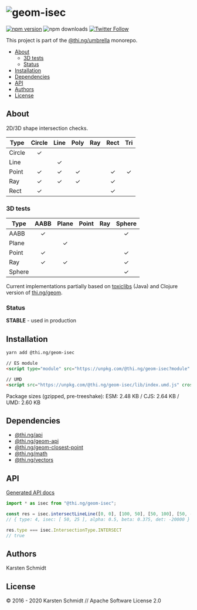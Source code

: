 <!-- This file is generated - DO NOT EDIT! -->

# ![geom-isec](https://media.thi.ng/umbrella/banners/thing-geom-isec.svg?78ca30b4)

[![npm version](https://img.shields.io/npm/v/@thi.ng/geom-isec.svg)](https://www.npmjs.com/package/@thi.ng/geom-isec)
![npm downloads](https://img.shields.io/npm/dm/@thi.ng/geom-isec.svg)
[![Twitter Follow](https://img.shields.io/twitter/follow/thing_umbrella.svg?style=flat-square&label=twitter)](https://twitter.com/thing_umbrella)

This project is part of the
[@thi.ng/umbrella](https://github.com/thi-ng/umbrella/) monorepo.

- [About](#about)
  - [3D tests](#3d-tests)
  - [Status](#status)
- [Installation](#installation)
- [Dependencies](#dependencies)
- [API](#api)
- [Authors](#authors)
- [License](#license)

## About

2D/3D shape intersection checks.

| Type   | Circle | Line | Poly | Ray | Rect | Tri |
|--------|:------:|:----:|:----:|:---:|:----:|:---:|
| Circle |   ✓    |      |      |     |      |     |
| Line   |        |  ✓   |      |     |      |     |
| Point  |   ✓    |  ✓   |  ✓   |     |  ✓   |  ✓  |
| Ray    |   ✓    |  ✓   |  ✓   |     |  ✓   |     |
| Rect   |   ✓    |      |      |     |  ✓   |     |

### 3D tests

| Type   | AABB | Plane | Point | Ray | Sphere |
|--------|:----:|:-----:|:-----:|:---:|:------:|
| AABB   |  ✓   |       |       |     |   ✓    |
| Plane  |      |   ✓   |       |     |        |
| Point  |  ✓   |       |       |     |   ✓    |
| Ray    |  ✓   |   ✓   |       |     |   ✓    |
| Sphere |      |       |       |     |   ✓    |

Current implementations partially based on
[toxiclibs](http://toxiclibs.org) (Java) and Clojure version of
[thi.ng/geom](http://thi.ng/geom).

### Status

**STABLE** - used in production

## Installation

```bash
yarn add @thi.ng/geom-isec
```

```html
// ES module
<script type="module" src="https://unpkg.com/@thi.ng/geom-isec?module" crossorigin></script>

// UMD
<script src="https://unpkg.com/@thi.ng/geom-isec/lib/index.umd.js" crossorigin></script>
```

Package sizes (gzipped, pre-treeshake): ESM: 2.48 KB / CJS: 2.64 KB / UMD: 2.60 KB

## Dependencies

- [@thi.ng/api](https://github.com/thi-ng/umbrella/tree/develop/packages/api)
- [@thi.ng/geom-api](https://github.com/thi-ng/umbrella/tree/develop/packages/geom-api)
- [@thi.ng/geom-closest-point](https://github.com/thi-ng/umbrella/tree/develop/packages/geom-closest-point)
- [@thi.ng/math](https://github.com/thi-ng/umbrella/tree/develop/packages/math)
- [@thi.ng/vectors](https://github.com/thi-ng/umbrella/tree/develop/packages/vectors)

## API

[Generated API docs](https://docs.thi.ng/umbrella/geom-isec/)

```ts
import * as isec from "@thi.ng/geom-isec";

const res = isec.intersectLineLine([0, 0], [100, 50], [50, 100], [50, -100]);
// { type: 4, isec: [ 50, 25 ], alpha: 0.5, beta: 0.375, det: -20000 }

res.type === isec.IntersectionType.INTERSECT
// true
```

## Authors

Karsten Schmidt

## License

&copy; 2016 - 2020 Karsten Schmidt // Apache Software License 2.0
